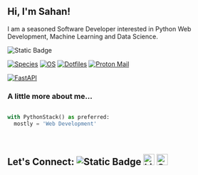 <h2> Hi, I'm Sahan!</h2>
<p>I am a seasoned Software Developer interested in Python Web Development, Machine Learning and Data Science.<a href="http://www.unb.br"></a></br></p>

<img alt="Static Badge" src="https://img.shields.io/badge/Python-%23ffffff?style=flat&logo=Python">


[![Species](https://img.shields.io/badge/Species-Homo_sapiens-success?style=flat-square&logo=mailchimp&logoColor=white)](https://en.wikipedia.org/wiki/Homo_sapiens)
[![OS](https://img.shields.io/badge/OS-Linux-informational?style=flat-square&logo=linux&logoColor=white)](https://en.wikipedia.org/wiki/Linux)
[![Dotfiles](https://img.shields.io/badge/Setup-Dotfiles-blue?style=flat-square&logo=when-i-work&logoColor=white)](https://github.com/br3ndonland/dotfiles)
[![Proton Mail](https://img.shields.io/badge/Email%20service-Proton%20Mail-informational?style=flat-square&color=8B89CC&logo=protonmail&logoColor=white)](https://proton.me/mail)

[![FastAPI](https://img.shields.io/badge/Python%20framework-FastAPI-teal?style=flat-square&logo=python&logoColor=white)](https://fastapi.tiangolo.com/)
<br />

### A little more about me...  

```python

with PythonStack() as preferred:
  mostly = 'Web Development'

```
<br/>

Let's Connect:
<img alt="Static Badge" src="https://img.shields.io/badge/Sahan%20Lakshitha-green?style=flat-square&logo=Linkedin&logoColor=white&labelColor=%230086b3&color=black&link=https%3A%2F%2Fwww.linkedin.com%2Fin%2Fsahanlk%2F">
[<img src="https://img.shields.io/badge/LinkedIn-282C34?logo=linkedin&logoColor=0077B5" alt="LinkedIn logo" title="LinkedIn" height="25" />](https://www.linkedin.com/in/valentinbriand42)
[<img src="https://img.shields.io/badge/Stack%20Overflow-282C34?logo=stackoverflow&logoColor=FE7A16" alt="Stack Overflow logo" title="Stack Overflow" height="25" />](https://stackoverflow.com/users/10927329/valentin-briand)
---

